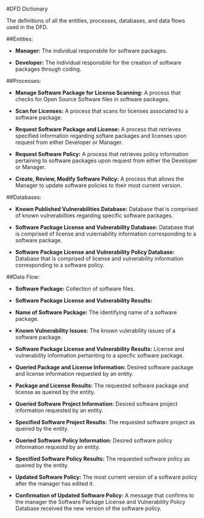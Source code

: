 
#DFD Dictionary

The definitions of all the entities, processes, databases, and data flows used in the DFD. 

 
##Entities: 

+ **Manager:**  The individual responsbile for software packages. 

+ **Developer:**  The individual responsbile for the creation of software packages through coding. 

##Processes: 

+ **Manage Software Package for License Scanning:**  A process that checks for Open Source Software files in software packages.

+ **Scan for Licenses:**  A process that scans for licenses associated to a software package. 

+ **Request Software Package and License:**  A process that retrieves specified information regarding softare packages and licenses upon request from either Developer or Manager. 

+ **Request Software Policy:**  A process that retrieves policy information pertaining to software packages upon request from  either the Developer or Manager.

+ **Create, Review, Modify Software Policy:**  A process that allows the Manager to update software policies to their most current version.

##Databases:

+ **Known Published Vulnerabilities Database:**  Database that is comprised of known vulnerabilities regarding specific software packages. 

+ **Software Package License and Vulnerability Database:**  Database that is comprised of license and vulernability information corresponding to a software package. 

+ **Software Package License and Vulnerability Policy Database:**  Database that is comprised of license and vulnerability information corresponding to a software policy. 


##Data Flow: 

+ **Software Package:**  Collection of software files. 

+ **Software Package License and Vulnerability Results:**

+ **Name of Software Package:**  The identifying name of a software package. 

+ **Known Vulnerability Issues:**  The known vulerability issues of a software package. 

+ **Software Package License and Vulnerability Results:**  License and vulnerability information pertainting to a specfic software package. 

+ **Queried Package and License Information:**  Desired software package and license information requested by an entity. 

+ **Package and License Results:**  The requested software package and license as queired by the entity. 

+ **Queried Software Project Information:**  Desired software project information requested by an entity. 

+ **Specified Software Project Results:**  The requested software project as queired by the entity. 

+ **Queried Software Policy Information:**  Desired software policy information requestd by an entity. 

+ **Specified Software Policy Results:**  The requested software policy as queired by the entity. 

+ **Updated Software Policy:**  The most current version of a software policy after the manager has edited it. 

+ **Confirmation of Updated Software Policy:**  A message that confirms to the manager the Software Package License and Vulnerability Policy Database received the new version of the software policy. 


  
